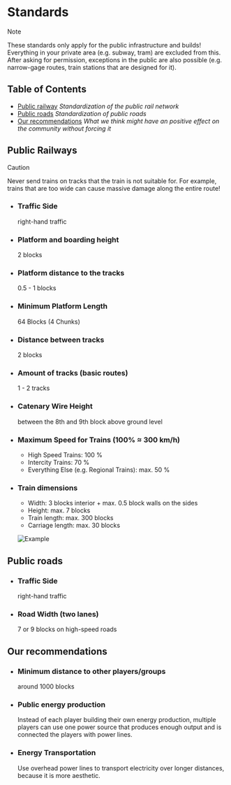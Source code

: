 # Standards
> [!NOTE]
> These standards only apply for the public infrastructure and builds! Everything in your private area (e.g. subway, tram) are excluded from this.
> After asking for permission, exceptions in the public are also possible (e.g. narrow-gage routes, train stations that are designed for it).

## Table of Contents
- [Public railway](#public-railways) _Standardization of the public rail network_
- [Public roads](#public-roads) _Standardization of public roads_
- [Our recommendations](#our-recommendations) _What we think might have an positive effect on the community without forcing it_

## Public Railways

> [!CAUTION]
> Never send trains on tracks that the train is not suitable for. For example, trains that are too wide can cause massive damage along the entire route!

- ### Traffic Side
  right-hand traffic
- ### Platform and boarding height
  2 blocks
- ### Platform distance to the tracks
  0.5 - 1 blocks
- ### Minimum Platform Length
  64 Blocks (4 Chunks)
- ### Distance between tracks
  2 blocks
- ### Amount of tracks (basic routes)
  1 - 2 tracks
- ### Catenary Wire Height
  between the 8th and 9th block above ground level
- ### Maximum Speed for Trains (100% ≈ 300 km/h)
  - High Speed Trains: 100 %
  - Intercity Trains: 70 %
  - Everything Else (e.g. Regional Trains): max. 50 %
- ### Train dimensions
  - Width: 3 blocks interior + max. 0.5 block walls on the sides  
  - Height: max. 7 blocks
  - Train length: max. 300 blocks
  - Carriage length: max. 30 blocks
  
  ![Example](https://github.com/user-attachments/assets/37ab86ba-9a0f-4e81-84b7-e1a7ae230148)

## Public roads
- ### Traffic Side
  right-hand traffic
- ### Road Width (two lanes)
  7 or 9 blocks on high-speed roads

## Our recommendations
- ### Minimum distance to other players/groups
  around 1000 blocks
- ### Public energy production
  Instead of each player building their own energy production, multiple players can use one power source that produces enough output and is connected the players with power lines.
- ### Energy Transportation
  Use overhead power lines to transport electricity over longer distances, because it is more aesthetic.
